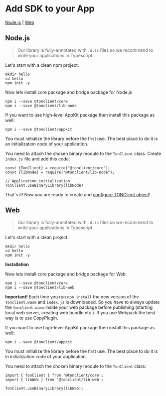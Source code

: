 # Add SDK to your App

[Node.js](1_add_sdk_to_your_app.md#nodejs) \| [Web](1_add_sdk_to_your_app.md#web)

## Node.js

> Our library is fully-annotated with `.d.ts` files so we recommend to write your applications in Typescript.

Let's start with a clean npm project.

```text
mkdir hello
cd hello
npm init -y
```

Now lets install core package and bridge package for Node.js

```text
npm i --save @tonclient/core
npm i --save @tonclient/lib-node
```

If you want to use high-level AppKit package then install this package as well:

```text
npm i --save @tonclient/appkit
```

You must initialize the library before the first use. The best place to do it is an initialization code of your application.

You need to attach the chosen binary module to the `TonClient` class. Create `index.js` file and add this code:

```text
const {TonClient} = require("@tonclient/core");
const {libNode} = require("@tonclient/lib-node");

// Application initialization
TonClient.useBinaryLibrary(libNode)
```

That's it! Now you are ready to create and [configure TONClient object](2_configure_sdk.md)!

## Web

> Our library is fully-annotated with `.d.ts` files so we recommend to write your applications in Typescript.

Let's start with a clean project.

```text
mkdir hello
cd hello
npm init -y
```

**Installation**

Now lets install core package and bridge package for Web

```text
npm i --save @tonclient/core
npm i --save @tonclient/lib-web
```

**Important!** Each time you run `npm install` the new version of the `tonclient.wasm` and `index.js` is downloaded. So you have to always update the `tonclient.wasm` inside your web package before publishing \(starting local web server, creating web bundle etc.\). If you use Webpack the best way is to use CopyPlugin.

If you want to use high-level AppKit package then install this package as well:

```text
npm i --save @tonclient/appkit
```

You must initialize the library before the first use. The best place to do it is in initialization code of your application.

You need to attach the chosen binary module to the `TonClient` class:

```text
import { TonClient } from '@tonclient/core';
import { libWeb } from '@tonclient/lib-web';

TonClient.useBinaryLibrary(libWeb);
```

